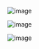 ![image](https://github.com/user-attachments/assets/6bbc3632-1ae5-4a38-b756-f82d6b344e58)

![image](https://github.com/user-attachments/assets/586545c3-eaa5-4fc9-b15e-afdf58dabd67)

![image](https://github.com/user-attachments/assets/86d14b11-6201-464e-a6cd-a0380ae99798)
